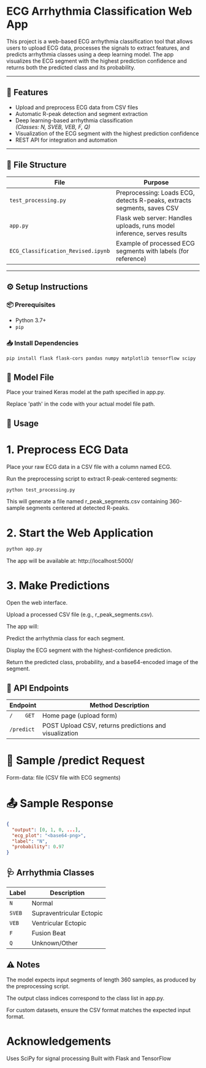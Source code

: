 # ECG Arrhythmia Classification Web App

This project is a web-based ECG arrhythmia classification tool that allows users to upload ECG data, processes the signals to extract features, and predicts arrhythmia classes using a deep learning model. The app visualizes the ECG segment with the highest prediction confidence and returns both the predicted class and its probability.

---

## 🚀 Features

- Upload and preprocess ECG data from CSV files
- Automatic R-peak detection and segment extraction
- Deep learning-based arrhythmia classification  
  *(Classes: N, SVEB, VEB, F, Q)*
- Visualization of the ECG segment with the highest prediction confidence
- REST API for integration and automation

---

## 📁 File Structure

| File                          | Purpose                                                   |
|-------------------------------|-----------------------------------------------------------|
| `test_processing.py`          | Preprocessing: Loads ECG, detects R-peaks, extracts segments, saves CSV |
| `app.py`                      | Flask web server: Handles uploads, runs model inference, serves results |
| `ECG_Classification_Revised.ipynb` | Example of processed ECG segments with labels (for reference) |

---

## ⚙️ Setup Instructions

### 📦 Prerequisites

- Python 3.7+
- `pip`

### 📥 Install Dependencies

```bash
pip install flask flask-cors pandas numpy matplotlib tensorflow scipy
```

## 📁 Model File
Place your trained Keras model at the path specified in app.py.

Replace 'path' in the code with your actual model file path.

## 🚀 Usage
# 1. Preprocess ECG Data
Place your raw ECG data in a CSV file with a column named ECG.

Run the preprocessing script to extract R-peak-centered segments:
```bash
python test_processing.py
```
This will generate a file named r_peak_segments.csv containing 360-sample segments centered at detected R-peaks.

# 2. Start the Web Application
```bash
python app.py
```
The app will be available at: http://localhost:5000/

# 3. Make Predictions
Open the web interface.

Upload a processed CSV file (e.g., r_peak_segments.csv).

The app will:

Predict the arrhythmia class for each segment.

Display the ECG segment with the highest-confidence prediction.

Return the predicted class, probability, and a base64-encoded image of the segment.

## 🔌 API Endpoints
| Endpoint                       | Method Description                                                   |
|-------------------------------|-----------------------------------------------------------|
| `/	GET`          | Home page (upload form) |
| `/predict`                      | POST	Upload CSV, returns predictions and visualization |

# 📝 Sample /predict Request
Form-data: file (CSV file with ECG segments)

# 📤 Sample Response
```json
{
  "output": [0, 1, 0, ...],
  "ecg_plot": "<base64-png>",
  "label": "N",
  "probability": 0.97
}
```

## 🩺 Arrhythmia Classes
| Label                          | Description                                                   |
|-------------------------------|-----------------------------------------------------------|
| `N`          | Normal |
| `SVEB`                      | Supraventricular Ectopic |
| `VEB`                      | Ventricular Ectopic |
| `F`                      | Fusion Beat |
| `Q`                      | Unknown/Other |


## ⚠️ Notes
The model expects input segments of length 360 samples, as produced by the preprocessing script.

The output class indices correspond to the class list in app.py.

For custom datasets, ensure the CSV format matches the expected input format.

# Acknowledgements
Uses SciPy for signal processing
Built with Flask and TensorFlow
